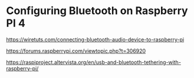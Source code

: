 # Configuring Bluetooth on Raspberry PI 4

https://wiretuts.com/connecting-bluetooth-audio-device-to-raspberry-pi

https://forums.raspberrypi.com/viewtopic.php?t=306920


https://raspiproject.altervista.org/en/usb-and-bluetooth-tethering-with-raspberry-pi/
